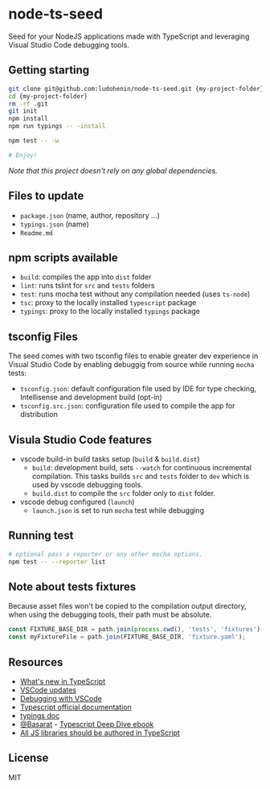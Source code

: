 # node-ts-seed

Seed for your NodeJS applications made with TypeScript and leveraging Visual Studio Code debugging tools.

## Getting starting

```bash
git clone git@github.com:ludohenin/node-ts-seed.git {my-project-folder}
cd {my-project-folder}
rm -rf .git
git init
npm install
npm run typings -- -install

npm test -- -w

# Enjoy!
```

_Note that this project doesn't rely on any global dependencies._

## Files to update

- `package.json` (name, author, repository ...)
- `typings.json` (name)
- `Readme.md`

## npm scripts available

- `build`: compiles the app into `dist` folder
- `lint`: runs tslint for `src` and `tests` folders
- `test`: runs mocha test without any compilation needed (uses `ts-node`)
- `tsc`: proxy to the locally installed `typescript` package
- `typings`: proxy to the locally installed `typings` package

## tsconfig Files

The seed comes with two tsconfig files to enable greater dev experience in Visual Studio Code by enabling debuggig from source while running `mocha` tests:

- `tsconfig.json`: default configuration file used by IDE for type checking, Intellisense and development build (opt-in)
- `tsconfig.src.json`: configuration file used to compile the app for distribution

## Visula Studio Code features

- vscode build-in build tasks setup (`build` & `build.dist`)
  - `build`: development build, sets `--watch` for continuous incremental compilation.
    This tasks builds `src` and `tests` folder to `dev` which is used by vscode debugging tools.
  - `build.dist` to compile the `src` folder only to `dist` folder.
- vscode debug configured (`launch`)
  - `launch.json` is set to run `mocha` test while debugging

## Running test

```bash
# optional pass a reporter or any other mocha options.
npm test -- --reporter list
```

## Note about tests fixtures

Because asset files won't be copied to the compilation output directory, when using the debugging tools, their path must be absolute.

```ts
const FIXTURE_BASE_DIR = path.join(process.cwd(), 'tests', 'fixtures');
const myFixtureFile = path.join(FIXTURE_BASE_DIR, 'fixture.yaml');
```

## Resources

- [What's new in TypeScript](https://github.com/Microsoft/TypeScript/wiki/What's-new-in-TypeScript)
- [VSCode updates](http://code.visualstudio.com/Updates)
- [Debugging with VSCode](http://code.visualstudio.com/docs/editor/debugging)
- [Typescript official documentation](https://www.typescriptlang.org/docs/tutorial.html)
- [typings doc](https://github.com/typings/typings/tree/master/docs)
- [@Basarat](https://twitter.com/basarat) - [Typescript Deep Dive ebook](https://basarat.gitbooks.io/typescript/content/docs/getting-started.html)
- [All JS libraries should be authored in TypeScript](http://staltz.com/all-js-libraries-should-be-authored-in-typescript.html)

## License

MIT
